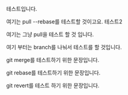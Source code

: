 테스트입니다.

여기는 pull --rebase를 테스트할 것이고요. 테스트2

여기는 그냥 pull을 테스트 할 것 입니다.

여기 부터는 branch를 나눠서 테스트를 할 것입니다.

git merge를 테스트하기 위한 문장입니다.

git rebase를 테스트하기 위한 문장입니다.

git revert를 테스트 하기 위한 문장입니다.
